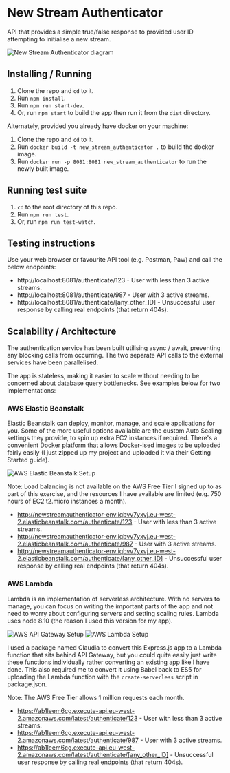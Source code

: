 # New Stream Authenticator
API that provides a simple true/false response to provided user ID attempting to initialise a new stream.

![New Stream Authenticator diagram](https://drive.google.com/uc?export=view&id=1USPkW4vMm49R8zqSWnDY7za2B6GbKUEl)

## Installing / Running

1. Clone the repo and `cd` to it.
2. Run `npm install`.
3. Run `npm run start-dev`.
4. Or, run `npm start` to build the app then run it from the `dist` directory.

Alternately, provided you already have docker on your machine:

1. Clone the repo and `cd` to it.
2. Run `docker build -t new_stream_authenticator .` to build the docker image.
3. Run `docker run -p 8081:8081 new_stream_authenticator` to run the newly built image.

## Running test suite

1. `cd` to the root directory of this repo.
2. Run `npm run test`.
3. Or, run `npm run test-watch`.

## Testing instructions
Use your web browser or favourite API tool (e.g. Postman, Paw) and call the below endpoints:

* http://localhost:8081/authenticate/123 - User with less than 3 active streams.
* http://localhost:8081/authenticate/987 - User with 3 active streams.
* http://localhost:8081/authenticate/[any_other_ID] - Unsuccessful user response by calling real endpoints (that return 404s).

## Scalability / Architecture
The authentication service has been built utilising async / await, preventing any blocking calls from occurring. The two separate API calls to the external services have been parallelised.

The app is stateless, making it easier to scale without needing to be concerned about database query bottlenecks. See examples below for two implementations:

### AWS Elastic Beanstalk
Elastic Beanstalk can deploy, monitor, manage, and scale applications for you. Some of the more useful options available are the custom Auto Scaling settings they provide, to spin up extra EC2 instances if required. There's a convenient Docker platform that allows Docker-ised images to be uploaded fairly easily (I just zipped up my project and uploaded it via their Getting Started guide).

![AWS Elastic Beanstalk Setup](https://drive.google.com/uc?export=view&id=1jYH_-Pn-Gq-kubnYl-ZgH0DWLy8TvfPV)

Note: Load balancing is not available on the AWS Free Tier I signed up to as part of this exercise, and the resources I have available are limited (e.g. 750 hours of EC2 t2.micro instances a month).

* http://newstreamauthenticator-env.iqbvv7yxvj.eu-west-2.elasticbeanstalk.com/authenticate/123 - User with less than 3 active streams.
* http://newstreamauthenticator-env.iqbvv7yxvj.eu-west-2.elasticbeanstalk.com/authenticate/987 - User with 3 active streams.
* http://newstreamauthenticator-env.iqbvv7yxvj.eu-west-2.elasticbeanstalk.com/authenticate/[any_other_ID] - Unsuccessful user response by calling real endpoints (that return 404s).

### AWS Lambda
Lambda is an implementation of serverless architecture. With no servers to manage, you can focus on writing the important parts of the app and not need to worry about configuring servers and setting scaling rules. Lambda uses node 8.10 (the reason I used this version for my app).

![AWS API Gateway Setup](https://drive.google.com/uc?export=view&id=1Dn0E1UA8OttzoVhTtKCXXfaI-xLYAQls)
![AWS Lambda Setup](https://drive.google.com/uc?export=view&id=1Orks6I-Q4eNDYAxNJt4-m2_AK_pXAZNe)

I used a package named Claudia to convert this Express.js app to a Lambda function that sits behind API Gateway, but you could quite easily just write these functions individually rather converting an existing app like I have done. This also required me to convert it using Babel back to ES5 for uploading the Lambda function with the `create-serverless` script in package.json.

Note: The AWS Free Tier allows 1 million requests each month.

* https://ab1leem6cg.execute-api.eu-west-2.amazonaws.com/latest/authenticate/123 - User with less than 3 active streams.
* https://ab1leem6cg.execute-api.eu-west-2.amazonaws.com/latest/authenticate/987 - User with 3 active streams.
* https://ab1leem6cg.execute-api.eu-west-2.amazonaws.com/latest/authenticate/[any_other_ID] - Unsuccessful user response by calling real endpoints (that return 404s).
